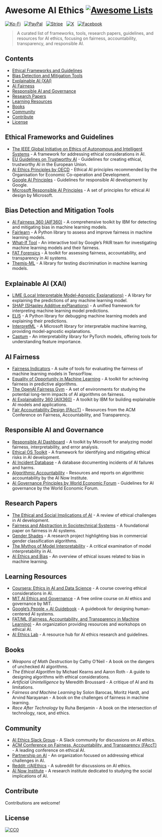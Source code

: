 # Awesome AI Ethics [![Awesome Lists](https://srv-cdn.himpfen.io/badges/awesome-lists/awesomelists-flat.svg)](https://github.com/awesomelistsio/awesome)

[![Ko-Fi](https://srv-cdn.himpfen.io/badges/kofi/kofi-flat.svg)](https://ko-fi.com/awesomelists) &nbsp; [![PayPal](https://srv-cdn.himpfen.io/badges/paypal/paypal-flat.svg)](https://www.paypal.com/donate/?hosted_button_id=3LLKRXJU44EJJ) &nbsp; [![Stripe](https://srv-cdn.himpfen.io/badges/stripe/stripe-flat.svg)](https://tinyurl.com/e8ymxdw3) &nbsp; [![X](https://srv-cdn.himpfen.io/badges/twitter/twitter-flat.svg)](https://x.com/ListsAwesome) &nbsp; [![Facebook](https://srv-cdn.himpfen.io/badges/facebook-pages/facebook-pages-flat.svg)](https://www.facebook.com/awesomelists)

> A curated list of frameworks, tools, research papers, guidelines, and resources for AI ethics, focusing on fairness, accountability, transparency, and responsible AI.

## Contents

- [Ethical Frameworks and Guidelines](#ethical-frameworks-and-guidelines)
- [Bias Detection and Mitigation Tools](#bias-detection-and-mitigation-tools)
- [Explainable AI (XAI)](#explainable-ai-xai)
- [AI Fairness](#ai-fairness)
- [Responsible AI and Governance](#responsible-ai-and-governance)
- [Research Papers](#research-papers)
- [Learning Resources](#learning-resources)
- [Books](#books)
- [Community](#community)
- [Contribute](#contribute)
- [License](#license)

## Ethical Frameworks and Guidelines

- [The IEEE Global Initiative on Ethics of Autonomous and Intelligent Systems](https://ethicsinaction.ieee.org/) - A framework for addressing ethical considerations in AI.
- [EU Guidelines on Trustworthy AI](https://ec.europa.eu/digital-strategy/our-policies/european-approach-artificial-intelligence) - Guidelines for creating ethical, trustworthy AI in the European Union.
- [AI Ethics Principles by OECD](https://oecd.ai/en/ai-principles) - Ethical AI principles recommended by the Organisation for Economic Co-operation and Development.
- [Google AI Principles](https://ai.google/principles/) - Guidelines for responsible AI development by Google.
- [Microsoft Responsible AI Principles](https://www.microsoft.com/en-us/ai/responsible-ai) - A set of principles for ethical AI design by Microsoft.

## Bias Detection and Mitigation Tools

- [AI Fairness 360 (AIF360)](https://aif360.mybluemix.net/) - A comprehensive toolkit by IBM for detecting and mitigating bias in machine learning models.
- [Fairlearn](https://fairlearn.org/) - A Python library to assess and improve fairness in machine learning models.
- [What-If Tool](https://pair-code.github.io/what-if-tool/) - An interactive tool by Google’s PAIR team for investigating machine learning models and their fairness.
- [FAT Forensics](https://fat-forensics.org/) - A toolkit for assessing fairness, accountability, and transparency in AI systems.
- [Themis-ML](https://github.com/cosmicBboy/themis-ml) - A library for testing discrimination in machine learning models.

## Explainable AI (XAI)

- [LIME (Local Interpretable Model-Agnostic Explanations)](https://github.com/marcotcr/lime) - A library for explaining the predictions of any machine learning model.
- [SHAP (SHapley Additive exPlanations)](https://github.com/slundberg/shap) - A unified framework for interpreting machine learning model predictions.
- [ELI5](https://eli5.readthedocs.io/) - A Python library for debugging machine learning models and explaining their predictions.
- [InterpretML](https://interpret.ml/) - A Microsoft library for interpretable machine learning, providing model-agnostic explanations.
- [Captum](https://captum.ai/) - An interpretability library for PyTorch models, offering tools for understanding feature importance.

## AI Fairness

- [Fairness Indicators](https://www.tensorflow.org/tfx/guide/fairness_indicators) - A suite of tools for evaluating the fairness of machine learning models in TensorFlow.
- [Equality of Opportunity in Machine Learning](https://github.com/algofairness/equality-of-opportunity-in-machine-learning) - A toolkit for achieving fairness in predictive algorithms.
- [The OpenAI Fairness Gym](https://github.com/openai/fairness-gym) - A set of environments for studying the potential long-term impacts of AI algorithms on fairness.
- [AI Explainability 360 (AIX360)](https://aix360.mybluemix.net/) - A toolkit by IBM for building explainable AI models and applications.
- [Fair Accountability Design (FAccT)](https://facctconference.org/) - Resources from the ACM Conference on Fairness, Accountability, and Transparency.

## Responsible AI and Governance

- [Responsible AI Dashboard](https://responsibleaitoolbox.ai/) - A toolkit by Microsoft for analyzing model fairness, interpretability, and error analysis.
- [Ethical OS Toolkit](https://ethicalos.org/) - A framework for identifying and mitigating ethical risks in AI development.
- [AI Incident Database](https://incidentdatabase.ai/) - A database documenting incidents of AI failures and harms.
- [Algorithmic Accountability](https://www.ainowinstitute.org/reports.html) - Resources and reports on algorithmic accountability by the AI Now Institute.
- [AI Governance Principles by World Economic Forum](https://www.weforum.org/centre-for-the-fourth-industrial-revolution) - Guidelines for AI governance by the World Economic Forum.

## Research Papers

- [The Ethical and Social Implications of AI](https://arxiv.org/abs/2001.09768) - A review of ethical challenges in AI development.
- [Fairness and Abstraction in Sociotechnical Systems](https://dl.acm.org/doi/10.1145/3287560.3287598) - A foundational paper on fairness in AI systems.
- [Gender Shades](http://gendershades.org/) - A research project highlighting bias in commercial gender classification algorithms.
- [The Mythos of Model Interpretability](https://dl.acm.org/doi/10.1145/3236386.3241340) - A critical examination of model interpretability in AI.
- [AI Ethics and Bias](https://arxiv.org/abs/1810.01943) - An overview of ethical issues related to bias in machine learning.

## Learning Resources

- [Coursera: Ethics in AI and Data Science](https://www.coursera.org/learn/ethics-ai-data-science) - A course covering ethical considerations in AI.
- [MIT AI Ethics and Governance](https://www.edx.org/course/ai-ethics-and-governance) - A free online course on AI ethics and governance by MIT.
- [Google’s People + AI Guidebook](https://pair.withgoogle.com/guidebook/) - A guidebook for designing human-centered AI systems.
- [FAT/ML (Fairness, Accountability, and Transparency in Machine Learning)](https://www.fatml.org/) - An organization providing resources and workshops on ethical AI.
- [AI Ethics Lab](https://www.aiethicslab.com/) - A resource hub for AI ethics research and guidelines.

## Books

- *Weapons of Math Destruction* by Cathy O'Neil - A book on the dangers of unchecked AI algorithms.
- *The Ethical Algorithm* by Michael Kearns and Aaron Roth - A guide to designing algorithms with ethical considerations.
- *Artificial Unintelligence* by Meredith Broussard - A critique of AI and its limitations.
- *Fairness and Machine Learning* by Solon Barocas, Moritz Hardt, and Arvind Narayanan - A book on the challenges of fairness in machine learning.
- *Race After Technology* by Ruha Benjamin - A book on the intersection of technology, race, and ethics.

## Community

- [AI Ethics Slack Group](https://ethical.institute/slack.html) - A Slack community for discussions on AI ethics.
- [ACM Conference on Fairness, Accountability, and Transparency (FAccT)](https://facctconference.org/) - A leading conference on ethical AI.
- [Partnership on AI](https://www.partnershiponai.org/) - An organization focused on addressing ethical challenges in AI.
- [Reddit: r/AIEthics](https://www.reddit.com/r/AIEthics/) - A subreddit for discussions on AI ethics.
- [AI Now Institute](https://www.ainowinstitute.org/) - A research institute dedicated to studying the social implications of AI.

## Contribute

Contributions are welcome!

## License

[![CC0](https://mirrors.creativecommons.org/presskit/buttons/88x31/svg/by-sa.svg)](http://creativecommons.org/licenses/by-sa/4.0/)
